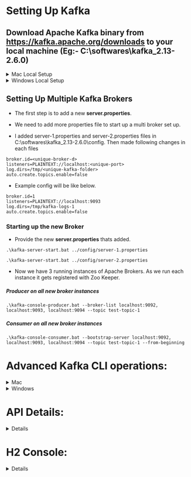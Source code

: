 # Setting Up Kafka

## Download Apache Kafka binary from https://kafka.apache.org/downloads to your local machine (Eg:- C:\softwares\kafka_2.13-2.6.0)

<details><summary>Mac Local Setup</summary>
<p>

- Make sure you are navigated inside the bin directory.

## Start Zookeeper and Kafka Broker

-   Start up the Zookeeper.

```
./zookeeper-server-start.sh ../config/zookeeper.properties
```

- Add the below properties in the server.properties

```
listeners=PLAINTEXT://localhost:9092
auto.create.topics.enable=false (optional. be default its true and when unknown topic passed by producer, it creates one) 
```

-   Start up the Kafka Broker

```
./kafka-server-start.sh ../config/server.properties
```

## How to create a topic ?

```
./kafka-topics.sh --create --topic test-topic -zookeeper localhost:2181 --replication-factor 1 --partitions 4
```

## How to instantiate a Console Producer?

### Without Key

```
./kafka-console-producer.sh --broker-list localhost:9092 --topic test-topic
```

### With Key

```
./kafka-console-producer.sh --broker-list localhost:9092 --topic test-topic --property "key.separator=-" --property "parse.key=true"
```

## How to instantiate a Console Consumer?

### Without Key

```
./kafka-console-consumer.sh --bootstrap-server localhost:9092 --topic test-topic --from-beginning
```

### With Key

```
./kafka-console-consumer.sh --bootstrap-server localhost:9092 --topic test-topic --from-beginning -property "key.separator= - " --property "print.key=true"
```

### With Consumer Group

```
./kafka-console-consumer.sh --bootstrap-server localhost:9092 --topic test-topic --group <group-name>
```
</p>

</details>

<details><summary>Windows Local Setup</summary>
<p>

- Make sure you are inside the **bin/windows** directory.

## Start Zookeeper and Kafka Broker

-   Start up the Zookeeper.

```
.\zookeeper-server-start.bat ..\..\config\zookeeper.properties
```

-   Start up the Kafka Broker.

```
.\kafka-server-start.bat ..\..\config\server.properties
```

## How to create a topic ?

```
.\kafka-topics.bat --create --topic test-topic -zookeeper localhost:2181 --replication-factor 1 --partitions 4
```

## How to instantiate a Console Producer?

### Without Key

```
.\kafka-console-producer.bat --broker-list localhost:9092 --topic test-topic
```

### With Key

```
.\kafka-console-producer.bat --broker-list localhost:9092 --topic test-topic --property "key.separator=-" --property "parse.key=true"
```

## How to instantiate a Console Consumer?

### Without Key

```
.\kafka-console-consumer.bat --bootstrap-server localhost:9092 --topic test-topic --from-beginning
```

### With Key

```
.\kafka-console-consumer.bat --bootstrap-server localhost:9092 --topic test-topic --from-beginning -property "key.separator= - " --property "print.key=true"
```

### With Consumer Group

```
.\kafka-console-consumer.bat --bootstrap-server localhost:9092 --topic test-topic --group <group-name>
```
</p>

</details>

## Setting Up Multiple Kafka Brokers

- The first step is to add a new **server.properties**.

- We need to add more properties file to start up a multi broker set up.

- I added server-1.properties and server-2.properties files in C:\softwares\kafka_2.13-2.6.0\config. Then made following changes in each files

```
broker.id=<unique-broker-d>
listeners=PLAINTEXT://localhost:<unique-port>
log.dirs=/tmp/<unique-kafka-folder>
auto.create.topics.enable=false
```

- Example config will be like below.

```
broker.id=1
listeners=PLAINTEXT://localhost:9093
log.dirs=/tmp/kafka-logs-1
auto.create.topics.enable=false
```

### Starting up the new Broker

- Provide the new **server.properties** thats added.

```
.\kafka-server-start.bat ../config/server-1.properties
```

```
.\kafka-server-start.bat ../config/server-2.properties
```

- Now we have 3 running instances of Apache Brokers. As we run each instance it gets registered with Zoo Keeper.

##### Producer on all new broker instances
```
.\kafka-console-producer.bat --broker-list localhost:9092, localhost:9093, localhost:9094 --topic test-topic-1
```

##### Consumer on all new broker instances
```
.\kafka-console-consumer.bat --bootstrap-server localhost:9092, localhost:9093, localhost:9094 --topic test-topic-1 --from-beginning
```

# Advanced Kafka CLI operations:

<details><summary>Mac</summary>
<p>

## List the topics in a cluster

```
./kafka-topics.sh --zookeeper localhost:2181 --list
```

## Describe topic

- The below command can be used to describe all the topics.

```
./kafka-topics.sh --zookeeper localhost:2181 --describe
```

- The below command can be used to describe a specific topic.

```
./kafka-topics.sh --zookeeper localhost:2181 --describe --topic <topic-name>
```

## Alter the min insync replica
```
./kafka-topics.sh --alter --zookeeper localhost:2181 --topic product-events --config min.insync.replicas=2
```

## Delete a topic

```
./kafka-topics.sh --zookeeper localhost:2181 --delete --topic test-topic
```
## How to view consumer groups

```
./kafka-consumer-groups.sh --bootstrap-server localhost:9092 --list
```

### Consumer Groups and their Offset

```
./kafka-consumer-groups.sh --bootstrap-server localhost:9092 --describe --group console-consumer-27773
```

## Viewing the Commit Log

```
./kafka-run-class.sh kafka.tools.DumpLogSegments --deep-iteration --files /tmp/kafka-logs/test-topic-0/00000000000000000000.log
```

## Setting the Minimum Insync Replica

```
./kafka-configs.sh --alter --zookeeper localhost:2181 --entity-type topics --entity-name test-topic --add-config min.insync.replicas=2
```
</p>
</details>


<details><summary>Windows</summary>
<p>

- Make sure you are inside the **bin/windows** directory.

## List the topics in a cluster

```
kafka-topics.bat --zookeeper localhost:2181 --list
```

## Describe topic

- The below command can be used to describe all the topics.

```
kafka-topics.bat --zookeeper localhost:2181 --describe
```

- The below command can be used to describe a specific topic.

```
kafka-topics.bat --zookeeper localhost:2181 --describe --topic <topic-name>
```

## Alter the min insync replica
```
kafka-topics.bat --alter --zookeeper localhost:2181 --topic product-events --config min.insync.replicas=2
```


## Delete a topic

```
kafka-topics.bat --zookeeper localhost:2181 --delete --topic <topic-name>
```


## How to view consumer groups

```
kafka-consumer-groups.bat --bootstrap-server localhost:9092 --list
```

### Consumer Groups and their Offset

```
kafka-consumer-groups.bat --bootstrap-server localhost:9092 --describe --group console-consumer-27773
```

## Viewing the Commit Log

```
kafka-run-class.bat kafka.tools.DumpLogSegments --deep-iteration --files /tmp/kafka-logs/test-topic-0/00000000000000000000.log
```

</details>

# API Details:
<details>
<p>
 
 ##### Local URL to create product: http://localhost:6061/createProduct
 ##### http request type: POST
 ##### Input Payload:
 
 ```
 {
     "productEventId":0,
     "product":{"productId":0,"productName":"New Product","productDescription":"Kafka Using Spring Boot"}
 }
 ```

 ##### Local URL to create update product: http://localhost:6061/updateProduct
 ##### http request type: PUT
 ##### Input Payload:
 
 ```
 {
     "productEventId":1,
     "product":{"productId":1,"productName":"New Product","productDescription":"New Product description"}
 }
 ```
 </p>
</details>

# H2 Console:
<details>
<p>
 
 ##### H2 Console url: http://localhost:6062/h2-console/
 ##### JDBC URL: jdbc:h2:mem:product-consumer-db
 
 </p>
</details>
